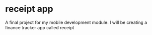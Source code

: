 # receipt app
A final project for my mobile development module. I will be creating a finance tracker app called receipt
